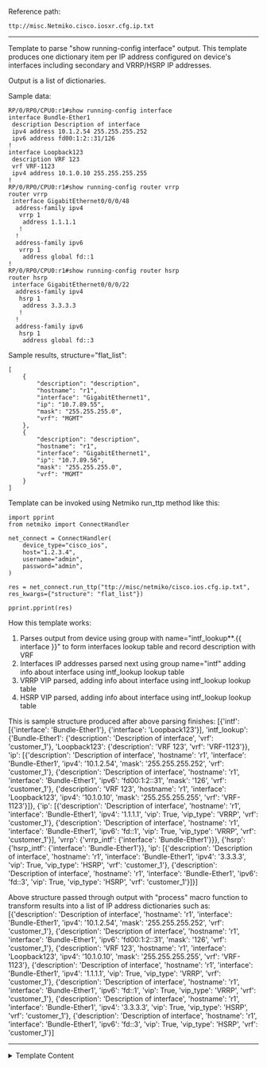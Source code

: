 Reference path:
```
ttp://misc.Netmiko.cisco.iosxr.cfg.ip.txt
```

---



Template to parse "show running-config interface" output.
This template produces one dictionary item per IP address configured 
on device's interfaces including secondary and VRRP/HSRP IP addresses.

Output is a list of dictionaries. 

Sample data:

    RP/0/RP0/CPU0:r1#show running-config interface
    interface Bundle-Ether1
     description Description of interface
     ipv4 address 10.1.2.54 255.255.255.252
     ipv6 address fd00:1:2::31/126
    !
    interface Loopback123
     description VRF 123
     vrf VRF-1123
     ipv4 address 10.1.0.10 255.255.255.255
    !
    RP/0/RP0/CPU0:r1#show running-config router vrrp
    router vrrp
     interface GigabitEthernet0/0/0/48
      address-family ipv4
       vrrp 1
        address 1.1.1.1
       !
      !
      address-family ipv6
       vrrp 1
        address global fd::1
    !
    RP/0/RP0/CPU0:r1#show running-config router hsrp 
    router hsrp
     interface GigabitEthernet0/0/0/22
      address-family ipv4
       hsrp 1
        address 3.3.3.3
       !
      !
      address-family ipv6
       hsrp 1
        address global fd::3
        
Sample results, structure="flat_list":

    [
        {
            "description": "description",
            "hostname": "r1",
            "interface": "GigabitEthernet1",
            "ip": "10.7.89.55",
            "mask": "255.255.255.0",
            "vrf": "MGMT"
        },
        {
            "description": "description",
            "hostname": "r1",
            "interface": "GigabitEthernet1",
            "ip": "10.7.89.56",
            "mask": "255.255.255.0",
            "vrf": "MGMT"
        }
    ]
    
Template can be invoked using Netmiko run_ttp method like this:

    import pprint
    from netmiko import ConnectHandler
    
    net_connect = ConnectHandler(
        device_type="cisco_ios",
        host="1.2.3.4",
        username="admin",
        password="admin",
    )
    
    res = net_connect.run_ttp("ttp://misc/netmiko/cisco.ios.cfg.ip.txt", res_kwargs={"structure": "flat_list"})
    
    pprint.pprint(res)

How this template works:

1. Parses output from device using group with name="intf_lookup**.{{ interface }}" to 
form interfaces lookup table and record description with VRF
2. Interfaces IP addresses parsed next using group name="intf" adding info about interface 
using intf_lookup lookup table
3. VRRP VIP parsed, adding info about interface using intf_lookup lookup table
4. HSRP VIP parsed, adding info about interface using intf_lookup lookup table

This is sample structure produced after above parsing finishes:
[{'intf': [{'interface': 'Bundle-Ether1'}, {'interface': 'Loopback123'}],
  'intf_lookup': {'Bundle-Ether1': {'description': 'Description of interface',
                                    'vrf': 'customer_1'},
                  'Loopback123': {'description': 'VRF 123', 'vrf': 'VRF-1123'}},
  'ip': [{'description': 'Description of interface',
          'hostname': 'r1',
          'interface': 'Bundle-Ether1',
          'ipv4': '10.1.2.54',
          'mask': '255.255.255.252',
          'vrf': 'customer_1'},
         {'description': 'Description of interface',
          'hostname': 'r1',
          'interface': 'Bundle-Ether1',
          'ipv6': 'fd00:1:2::31',
          'mask': '126',
          'vrf': 'customer_1'},
         {'description': 'VRF 123',
          'hostname': 'r1',
          'interface': 'Loopback123',
          'ipv4': '10.1.0.10',
          'mask': '255.255.255.255',
          'vrf': 'VRF-1123'}]},
 {'ip': [{'description': 'Description of interface',
          'hostname': 'r1',
          'interface': 'Bundle-Ether1',
          'ipv4': '1.1.1.1',
          'vip': True,
          'vip_type': 'VRRP',
          'vrf': 'customer_1'},
         {'description': 'Description of interface',
          'hostname': 'r1',
          'interface': 'Bundle-Ether1',
          'ipv6': 'fd::1',
          'vip': True,
          'vip_type': 'VRRP',
          'vrf': 'customer_1'}],
  'vrrp': {'vrrp_intf': {'interface': 'Bundle-Ether1'}}},
 {'hsrp': {'hsrp_intf': {'interface': 'Bundle-Ether1'}},
  'ip': [{'description': 'Description of interface',
          'hostname': 'r1',
          'interface': 'Bundle-Ether1',
          'ipv4': '3.3.3.3',
          'vip': True,
          'vip_type': 'HSRP',
          'vrf': 'customer_1'},
         {'description': 'Description of interface',
          'hostname': 'r1',
          'interface': 'Bundle-Ether1',
          'ipv6': 'fd::3',
          'vip': True,
          'vip_type': 'HSRP',
          'vrf': 'customer_1'}]}]
          
Above structure passed through output with "process" macro function to transform results into a list of IP
address dictionaries such as:
    [{'description': 'Description of interface',
      'hostname': 'r1',
      'interface': 'Bundle-Ether1',
      'ipv4': '10.1.2.54',
      'mask': '255.255.255.252',
      'vrf': 'customer_1'},
     {'description': 'Description of interface',
      'hostname': 'r1',
      'interface': 'Bundle-Ether1',
      'ipv6': 'fd00:1:2::31',
      'mask': '126',
      'vrf': 'customer_1'},
     {'description': 'VRF 123',
      'hostname': 'r1',
      'interface': 'Loopback123',
      'ipv4': '10.1.0.10',
      'mask': '255.255.255.255',
      'vrf': 'VRF-1123'},
     {'description': 'Description of interface',
      'hostname': 'r1',
      'interface': 'Bundle-Ether1',
      'ipv4': '1.1.1.1',
      'vip': True,
      'vip_type': 'VRRP',
      'vrf': 'customer_1'},
     {'description': 'Description of interface',
      'hostname': 'r1',
      'interface': 'Bundle-Ether1',
      'ipv6': 'fd::1',
      'vip': True,
      'vip_type': 'VRRP',
      'vrf': 'customer_1'},
     {'description': 'Description of interface',
      'hostname': 'r1',
      'interface': 'Bundle-Ether1',
      'ipv4': '3.3.3.3',
      'vip': True,
      'vip_type': 'HSRP',
      'vrf': 'customer_1'},
     {'description': 'Description of interface',
      'hostname': 'r1',
      'interface': 'Bundle-Ether1',
      'ipv6': 'fd::3',
      'vip': True,
      'vip_type': 'HSRP',
      'vrf': 'customer_1'}]



---

<details><summary>Template Content</summary>
```
<doc>
Template to parse "show running-config interface" output.
This template produces one dictionary item per IP address configured 
on device's interfaces including secondary and VRRP/HSRP IP addresses.

Output is a list of dictionaries. 

Sample data:

    RP/0/RP0/CPU0:r1#show running-config interface
    interface Bundle-Ether1
     description Description of interface
     ipv4 address 10.1.2.54 255.255.255.252
     ipv6 address fd00:1:2::31/126
    !
    interface Loopback123
     description VRF 123
     vrf VRF-1123
     ipv4 address 10.1.0.10 255.255.255.255
    !
    RP/0/RP0/CPU0:r1#show running-config router vrrp
    router vrrp
     interface GigabitEthernet0/0/0/48
      address-family ipv4
       vrrp 1
        address 1.1.1.1
       !
      !
      address-family ipv6
       vrrp 1
        address global fd::1
    !
    RP/0/RP0/CPU0:r1#show running-config router hsrp 
    router hsrp
     interface GigabitEthernet0/0/0/22
      address-family ipv4
       hsrp 1
        address 3.3.3.3
       !
      !
      address-family ipv6
       hsrp 1
        address global fd::3
        
Sample results, structure="flat_list":

    [
        {
            "description": "description",
            "hostname": "r1",
            "interface": "GigabitEthernet1",
            "ip": "10.7.89.55",
            "mask": "255.255.255.0",
            "vrf": "MGMT"
        },
        {
            "description": "description",
            "hostname": "r1",
            "interface": "GigabitEthernet1",
            "ip": "10.7.89.56",
            "mask": "255.255.255.0",
            "vrf": "MGMT"
        }
    ]
    
Template can be invoked using Netmiko run_ttp method like this:

    import pprint
    from netmiko import ConnectHandler
    
    net_connect = ConnectHandler(
        device_type="cisco_ios",
        host="1.2.3.4",
        username="admin",
        password="admin",
    )
    
    res = net_connect.run_ttp("ttp://misc/netmiko/cisco.ios.cfg.ip.txt", res_kwargs={"structure": "flat_list"})
    
    pprint.pprint(res)

How this template works:

1. Parses output from device using group with name="intf_lookup**.{{ interface }}" to 
form interfaces lookup table and record description with VRF
2. Interfaces IP addresses parsed next using group name="intf" adding info about interface 
using intf_lookup lookup table
3. VRRP VIP parsed, adding info about interface using intf_lookup lookup table
4. HSRP VIP parsed, adding info about interface using intf_lookup lookup table

This is sample structure produced after above parsing finishes:
[{'intf': [{'interface': 'Bundle-Ether1'}, {'interface': 'Loopback123'}],
  'intf_lookup': {'Bundle-Ether1': {'description': 'Description of interface',
                                    'vrf': 'customer_1'},
                  'Loopback123': {'description': 'VRF 123', 'vrf': 'VRF-1123'}},
  'ip': [{'description': 'Description of interface',
          'hostname': 'r1',
          'interface': 'Bundle-Ether1',
          'ipv4': '10.1.2.54',
          'mask': '255.255.255.252',
          'vrf': 'customer_1'},
         {'description': 'Description of interface',
          'hostname': 'r1',
          'interface': 'Bundle-Ether1',
          'ipv6': 'fd00:1:2::31',
          'mask': '126',
          'vrf': 'customer_1'},
         {'description': 'VRF 123',
          'hostname': 'r1',
          'interface': 'Loopback123',
          'ipv4': '10.1.0.10',
          'mask': '255.255.255.255',
          'vrf': 'VRF-1123'}]},
 {'ip': [{'description': 'Description of interface',
          'hostname': 'r1',
          'interface': 'Bundle-Ether1',
          'ipv4': '1.1.1.1',
          'vip': True,
          'vip_type': 'VRRP',
          'vrf': 'customer_1'},
         {'description': 'Description of interface',
          'hostname': 'r1',
          'interface': 'Bundle-Ether1',
          'ipv6': 'fd::1',
          'vip': True,
          'vip_type': 'VRRP',
          'vrf': 'customer_1'}],
  'vrrp': {'vrrp_intf': {'interface': 'Bundle-Ether1'}}},
 {'hsrp': {'hsrp_intf': {'interface': 'Bundle-Ether1'}},
  'ip': [{'description': 'Description of interface',
          'hostname': 'r1',
          'interface': 'Bundle-Ether1',
          'ipv4': '3.3.3.3',
          'vip': True,
          'vip_type': 'HSRP',
          'vrf': 'customer_1'},
         {'description': 'Description of interface',
          'hostname': 'r1',
          'interface': 'Bundle-Ether1',
          'ipv6': 'fd::3',
          'vip': True,
          'vip_type': 'HSRP',
          'vrf': 'customer_1'}]}]
          
Above structure passed through output with "process" macro function to transform results into a list of IP
address dictionaries such as:
    [{'description': 'Description of interface',
      'hostname': 'r1',
      'interface': 'Bundle-Ether1',
      'ipv4': '10.1.2.54',
      'mask': '255.255.255.252',
      'vrf': 'customer_1'},
     {'description': 'Description of interface',
      'hostname': 'r1',
      'interface': 'Bundle-Ether1',
      'ipv6': 'fd00:1:2::31',
      'mask': '126',
      'vrf': 'customer_1'},
     {'description': 'VRF 123',
      'hostname': 'r1',
      'interface': 'Loopback123',
      'ipv4': '10.1.0.10',
      'mask': '255.255.255.255',
      'vrf': 'VRF-1123'},
     {'description': 'Description of interface',
      'hostname': 'r1',
      'interface': 'Bundle-Ether1',
      'ipv4': '1.1.1.1',
      'vip': True,
      'vip_type': 'VRRP',
      'vrf': 'customer_1'},
     {'description': 'Description of interface',
      'hostname': 'r1',
      'interface': 'Bundle-Ether1',
      'ipv6': 'fd::1',
      'vip': True,
      'vip_type': 'VRRP',
      'vrf': 'customer_1'},
     {'description': 'Description of interface',
      'hostname': 'r1',
      'interface': 'Bundle-Ether1',
      'ipv4': '3.3.3.3',
      'vip': True,
      'vip_type': 'HSRP',
      'vrf': 'customer_1'},
     {'description': 'Description of interface',
      'hostname': 'r1',
      'interface': 'Bundle-Ether1',
      'ipv6': 'fd::3',
      'vip': True,
      'vip_type': 'HSRP',
      'vrf': 'customer_1'}]
</doc>



<input>
commands = ["show running-config interface"]
# need to keep prompt for "gethostname" to work
kwargs = {
    "strip_prompt": False,
    "strip_command": False
}
</input>

<input name="vrrp_cfg">
commands = ["show running-config router vrrp"]
</input>

<input name="hsrp_cfg">
commands = ["show running-config router hsrp"]
</input>

<vars>
hostname="gethostname"

set_all = [
    "set(hostname)",
    "set(interface)",
    "lookup(group='intf_lookup', key='interface', update=True)"
]
</vars>

<group name="intf_lookup**.{{ interface }}">
interface {{ interface | resuball("short_interface_names") }}
 description {{ description | re(".+") }}
 vrf {{ vrf | default("default") }}
</group>

<group name="intf" record="interface">
interface {{ interface | resuball("short_interface_names") }}
 <group name="/ip*" chain="set_all" method="table">
 ipv4 address {{ ipv4 | IP | _exact_ }} {{ mask4 }}
 ipv4 address {{ ipv4 | IP | _exact_ | let("secondary", True) }} {{ mask4 }} secondary
 ipv6 address {{ ipv6 | IPV6 | _exact_ }}/{{ mask6 }}
 </group>
! {{ _end_ }}
</group>

<group name="vrrp" input="vrrp_cfg">
router vrrp {{ _start_ }}
 <group name="vrrp_intf" record="interface">
 interface {{ interface | resuball("short_interface_names") }}
    <group name="/ip*" chain="set_all" method="table">
    address {{ ipv4 | IP | let("vip", True) | let("vip_type", "VRRP") }}
    address global {{ ipv6 | IPV6 | let("vip", True) | let("vip_type", "VRRP") }}
    </group>
 </group>
! {{ _end_ }}
</group>

<group name="hsrp" input="hsrp_cfg">
router hsrp {{ _start_ }}
 <group name="hsrp_intf" record="interface">
 interface {{ interface | resuball("short_interface_names") }}
    <group name="/ip*" chain="set_all" method="table">
    address {{ ipv4 | IP | let("vip", True) | let("vip_type", "HSRP") }}
    address global {{ ipv6 | IPV6 | let("vip", True) | let("vip_type", "HSRP") }}
    </group>
 </group>
! {{ _end_ }}
</group>

<output macro="process"/>

<macro>
def process(data):
    ret = []
    for input_res_item in data:
        ret.extend(input_res_item.get("ip", []))
    return ret
</macro>
```
</details>